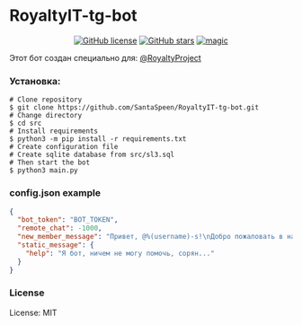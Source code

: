 # RoyaltyIT-tg-bot
<p align="center">
    <a href="https://github.com/SantaSpeen/RoyaltyIT-tg-bot/blob/master/LICENSE"><img alt="GitHub license" src="https://img.shields.io/github/license/SantaSpeen/RoyaltyIT-tg-bot?style=for-the-badge"></a>    
    <a href="https://github.com/SantaSpeen/RoyaltyIT-tg-bot/stargazers"><img alt="GitHub stars" src="https://img.shields.io/github/stars/SantaSpeen/RoyaltyIT-tg-bot?style=for-the-badge"></a>    
    <a href="https://github.com/SantaSpeen"><img src="https://img.santaspeen.ru/github/magic.svg" alt="magic"></a>
    <br/>
</p>

Этот бот создан специально для: [@RoyaltyProject](https://t.me/royaltyproject)

### Установка:

```shell
# Clone repository
$ git clone https://github.com/SantaSpeen/RoyaltyIT-tg-bot.git
# Change directory
$ cd src
# Install requirements
$ python3 -m pip install -r requirements.txt
# Create configuration file
# Create sqlite database from src/sl3.sql
# Then start the bot
$ python3 main.py
```

### config.json example

```json
{
  "bot_token": "BOT_TOKEN",
  "remote_chat": -1000,
  "new_member_message": "Привет, @%(username)-s!\nДобро пожаловать в наше IT - сообщество.\nЧтобы люди могли в будущем найти тебя, напиши вступительное сообщение о себе с хештегом %(<)-s#знакомство%(</)-s. Приятного времяпрепровождения!",
  "static_message": {
    "help": "Я бот, ничем не могу помочь, сорян..."
  }
}
```

### License

License: MIT